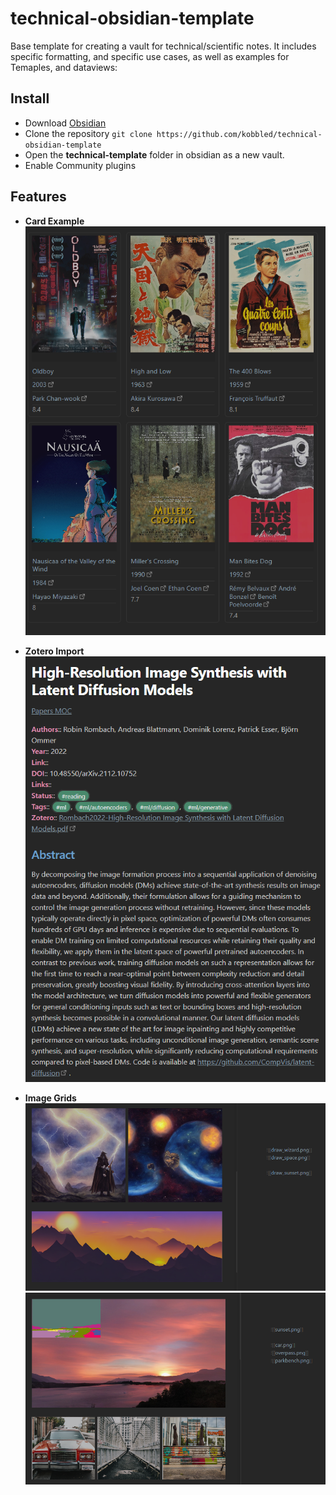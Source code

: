 # technical-obsidian-template
Base template for creating a vault for technical/scientific notes. It includes specific formatting, and specific use cases,
as well as examples for Temaples, and dataviews:

## Install

* Download [Obsidian](https://obsidian.md/)
* Clone the repository `git clone https://github.com/kobbled/technical-obsidian-template`
* Open the **technical-template** folder in obsidian as a new vault.
* Enable Community plugins

## Features

* **Card Example**
![|300](img/movie_cards.png)

* **Zotero Import**
![|300](img/zotero_import.png)

* **Image Grids**
![](img/img-grid1.png)
![](img/img-grid2.png)